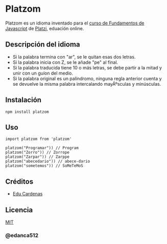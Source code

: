 # Platzom

Platzom es un idioma inventado para el [curso de Fundamentos de Javascript](https://platzi.com/js) de [Platzi](https://platzi.com), eduación online.

## Descripción del idioma

- Si la palabra termina con "ar", se le quitan esas dos letras.
- Si la palabra inicia con Z, se le añade "pe" al final.
- Si la palabra traducida tiene 10 o más letras, se debe partir a la mitad y unir con un guíon del medio.
- Si la palabra original es un palíndromo, ninguna regla anterior cuenta y se devuelve la misma palabra intercalando mayÃºsculas y minúsculas.

## Instalación

```
npm install platzom

```

## Uso

```
import platzom from 'platzom'

platzom("Programar")) // Program
platzom("Zorro")) // Zorrope
platzom("Zarpar")) // Zarppe
platzom("abecedario")) // abece-dario
platzom("sometemos")) // SoMeTeMoS
```

## Créditos

- [Edu Cardenas](https://twitter.com/edanca512)

## Licencia

[MIT](https://opensource.org/licenses/MIT)

### @edanca512